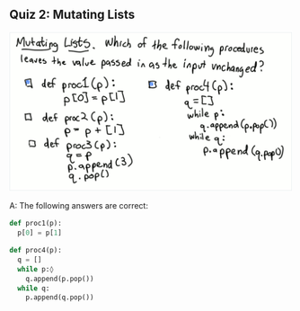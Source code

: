## Quiz 2: Mutating Lists

![alt text](./media/quiz-02-mutating-lists.JPG "mutating lists")

A: The following answers are correct:

```python
def proc1(p):
  p[0] = p[1]
```

```python
def proc4(p):
  q = []
  while p:◊
    q.append(p.pop())
  while q:
    p.append(q.pop())
```
